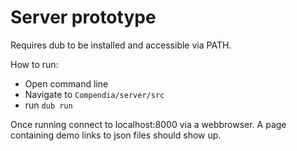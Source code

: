 # Server prototype
Requires dub to be installed and accessible via PATH.

How to run:
- Open command line
- Navigate to `Compendia/server/src`
- run `dub run`

Once running connect to localhost:8000 via a webbrowser. A page containing demo links to json files should show up.

